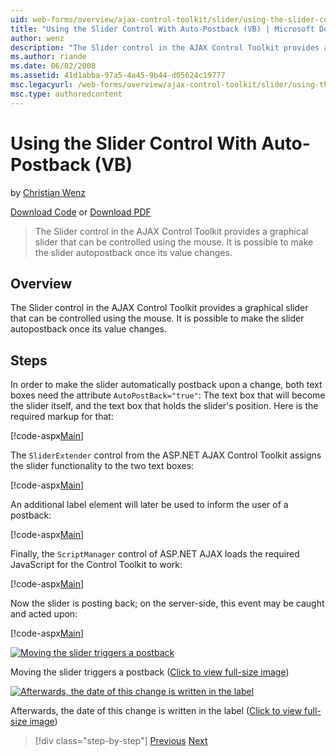 ```yaml
---
uid: web-forms/overview/ajax-control-toolkit/slider/using-the-slider-control-with-auto-postback-vb
title: "Using the Slider Control With Auto-Postback (VB) | Microsoft Docs"
author: wenz
description: "The Slider control in the AJAX Control Toolkit provides a graphical slider that can be controlled using the mouse. It is possible to make the slider autopost..."
ms.author: riande
ms.date: 06/02/2008
ms.assetid: 41d1abba-97a5-4a45-9b44-d05624c19777
msc.legacyurl: /web-forms/overview/ajax-control-toolkit/slider/using-the-slider-control-with-auto-postback-vb
msc.type: authoredcontent
---
```

# Using the Slider Control With Auto-Postback (VB)

by [Christian Wenz](https://github.com/wenz)

[Download Code](http://download.microsoft.com/download/9/3/f/93f8daea-bebd-4821-833b-95205389c7d0/Slider1.vb.zip) or [Download PDF](http://download.microsoft.com/download/b/6/a/b6ae89ee-df69-4c87-9bfb-ad1eb2b23373/slider1VB.pdf)

> The Slider control in the AJAX Control Toolkit provides a graphical slider that can be controlled using the mouse. It is possible to make the slider autopostback once its value changes.


## Overview

The Slider control in the AJAX Control Toolkit provides a graphical slider that can be controlled using the mouse. It is possible to make the slider autopostback once its value changes.

## Steps

In order to make the slider automatically postback upon a change, both text boxes need the attribute `AutoPostBack="true"`: The text box that will become the slider itself, and the text box that holds the slider's position. Here is the required markup for that:

[!code-aspx[Main](using-the-slider-control-with-auto-postback-vb/samples/sample1.aspx)]

The `SliderExtender` control from the ASP.NET AJAX Control Toolkit assigns the slider functionality to the two text boxes:

[!code-aspx[Main](using-the-slider-control-with-auto-postback-vb/samples/sample2.aspx)]

An additional label element will later be used to inform the user of a postback:

[!code-aspx[Main](using-the-slider-control-with-auto-postback-vb/samples/sample3.aspx)]

Finally, the `ScriptManager` control of ASP.NET AJAX loads the required JavaScript for the Control Toolkit to work:

[!code-aspx[Main](using-the-slider-control-with-auto-postback-vb/samples/sample4.aspx)]

Now the slider is posting back; on the server-side, this event may be caught and acted upon:

[!code-aspx[Main](using-the-slider-control-with-auto-postback-vb/samples/sample5.aspx)]


[![Moving the slider triggers a postback](using-the-slider-control-with-auto-postback-vb/_static/image2.png)](using-the-slider-control-with-auto-postback-vb/_static/image1.png)

Moving the slider triggers a postback ([Click to view full-size image](using-the-slider-control-with-auto-postback-vb/_static/image3.png))


[![Afterwards, the date of this change is written in the label](using-the-slider-control-with-auto-postback-vb/_static/image5.png)](using-the-slider-control-with-auto-postback-vb/_static/image4.png)

Afterwards, the date of this change is written in the label ([Click to view full-size image](using-the-slider-control-with-auto-postback-vb/_static/image6.png))

> [!div class="step-by-step"]
> [Previous](databinding-the-slider-control-cs.md)
> [Next](databinding-the-slider-control-vb.md)
